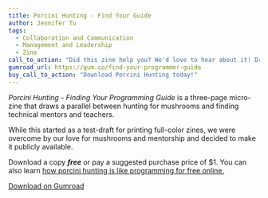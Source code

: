 ```yaml
---
title: Porcini Hunting - Find Your Guide
author: Jennifer Tu
tags:
  - Collaboration and Communication
  - Management and Leadership
  - Zine
call_to_action: "Did this zine help you? We'd love to hear about it! Drop us a line with the form below."
gumroad_url: https://gum.co/find-your-programmer-guide
buy_call_to_action: "Download Porcini Hunting today!"
---
```


<div class="e-description">
  <p>
    <em>Porcini Hunting - Finding Your Programming Guide</em> is a three-page micro-zine that draws a parallel between hunting for mushrooms and finding technical mentors and teachers.
  </p>

  <p>
    While this started as a test-draft for printing full-color zines, we were overcome by our love for mushrooms and mentorship and decided to make it publicly available.
  </p>
</div>

<p>
  Download a copy <strong><em>free</em></strong> or pay a suggested purchase price of <data class="p-price" value="1">$1</data>. You can also learn <a href="{{ "/writing/you-deserve-a-porcini-hunting-guide.html" | relative_url }}">how porcini hunting is like programming for free online.</a>
</p>

<div>
  <a href="https://gum.co/find-your-programmer-guide?want=true">
    Download on Gumroad
  </a>
</div>
